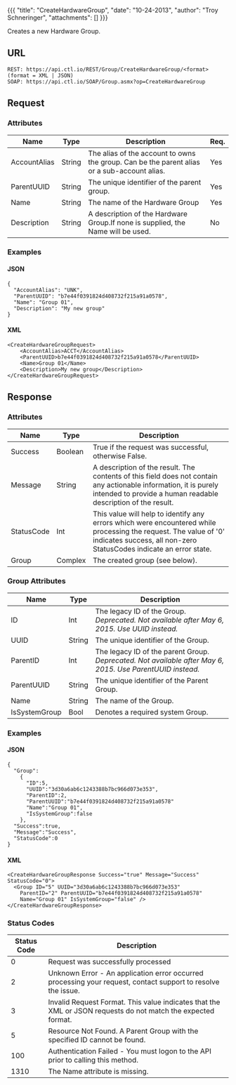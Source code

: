 {{{
  "title": "CreateHardwareGroup",
  "date": "10-24-2013",
  "author": "Troy Schneringer",
  "attachments": []
}}}

Creates a new Hardware Group.

## URL

    REST: https://api.ctl.io/REST/Group/CreateHardwareGroup/<format> (format = XML | JSON)
    SOAP: https://api.ctl.io/SOAP/Group.asmx?op=CreateHardwareGroup

## Request

### Attributes

| Name | Type | Description | Req. |
| --- | --- | --- | --- |
| AccountAlias | String | The alias of the account to owns the group. Can be the parent alias or a sub-account alias. | Yes |
| ParentUUID | String | The unique identifier of the parent group. | Yes |
| Name | String | The name of the Hardware Group | Yes |
| Description | String | A description of the Hardware Group.If none is supplied, the Name will be used. | No |

### Examples

#### JSON

    {
      "AccountAlias": "UNK",
      "ParentUUID": "b7e44f0391824d408732f215a91a0578",
      "Name": "Group 01",
      "Description": "My new group"
    }

#### XML

    <CreateHardwareGroupRequest>
        <AccountAlias>ACCT</AccountAlias>
        <ParentUUID>b7e44f0391824d408732f215a91a0578</ParentUUID>
        <Name>Group 01</Name>
        <Description>My new group</Description>
    </CreateHardwareGroupRequest>

## Response

### Attributes

| Name | Type | Description |
| --- | --- | --- |
| Success | Boolean | True if the request was successful, otherwise False. |
| Message | String | A description of the result. The contents of this field does not contain any actionable information, it is purely intended to provide a human readable description of the result. |
| StatusCode | Int | This value will help to identify any errors which were encountered while processing the request. The value of '0' indicates success, all non-zero StatusCodes indicate an error state. |
| Group | Complex | The created group (see below). |

### Group Attributes

| Name | Type | Description |
| --- | --- | --- |
| ID | Int | The legacy ID of the Group.<br/>_Deprecated. Not available after May 6, 2015. Use UUID instead._ |
| UUID | String | The unique identifier of the Group. |
| ParentID | Int | The legacy ID of the parent Group.<br/>_Deprecated. Not available after May 6, 2015. Use ParentUUID instead._ |
| ParentUUID | String | The unique identifier of the Parent Group. |
| Name | String | The name of the Group. |
| IsSystemGroup | Bool | Denotes a required system Group. |

### Examples

#### JSON

    {
      "Group":
        {
          "ID":5,
          "UUID":"3d30a6ab6c1243388b7bc966d073e353",
          "ParentID":2,
          "ParentUUID":"b7e44f0391824d408732f215a91a0578"
          "Name":"Group 01",
          "IsSystemGroup":false
        },
      "Success":true,
      "Message":"Success",
      "StatusCode":0
    }


#### XML

    <CreateHardwareGroupResponse Success="true" Message="Success" StatusCode="0">
      <Group ID="5" UUID="3d30a6ab6c1243388b7bc966d073e353"
        ParentID="2" ParentUUID="b7e44f0391824d408732f215a91a0578"
        Name="Group 01" IsSystemGroup="false" />
    </CreateHardwareGroupResponse>

### Status Codes

| Status Code | Description |
| --- | --- |
| 0 | Request was successfully processed |
| 2 | Unknown Error - An application error occurred processing your request, contact support to resolve the issue. |
| 3 | Invalid Request Format. This value indicates that the XML or JSON requests do not match the expected format. |
| 5 | Resource Not Found.  A Parent Group with the specified ID cannot be found. |
| 100 | Authentication Failed - You must logon to the API prior to calling this method. |
| 1310 | The Name attribute is missing. |
